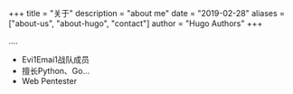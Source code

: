 +++
title = "关于"
description = "about me"
date = "2019-02-28"
aliases = ["about-us", "about-hugo", "contact"]
author = "Hugo Authors"
+++

....

- Evi1Emai1战队成员
- 擅长Python、Go...
- Web Pentester

